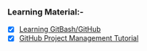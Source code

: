 ### Learning Material:-
- [x] [Learning GitBash/GitHub](https://www.youtube.com/playlist?list=PL6gx4Cwl9DGAKWClAD_iKpNC0bGHxGhcx)
- [x] [GitHub Project Management Tutorial](https://youtu.be/ff5cBkPg-bQ)
